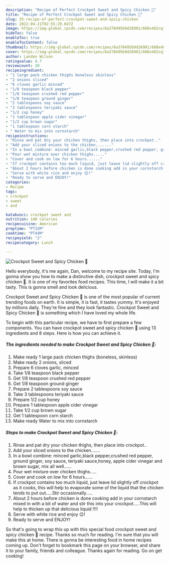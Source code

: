 ```yaml
---
description: "Recipe of Perfect Crockpot Sweet and Spicy Chicken 🐔"
title: "Recipe of Perfect Crockpot Sweet and Spicy Chicken 🐔"
slug: 35-recipe-of-perfect-crockpot-sweet-and-spicy-chicken
date: 2022-04-21T02:55:29.647Z
image: https://img-global.cpcdn.com/recipes/6a378495b9d26981/680x482cq70/crockpot-sweet-and-spicy-chicken-recipe-main-photo.jpg
hideToc: false
enableToc: true
enableTocContent: false
thumbnail: https://img-global.cpcdn.com/recipes/6a378495b9d26981/680x482cq70/crockpot-sweet-and-spicy-chicken-recipe-main-photo.jpg
cover: https://img-global.cpcdn.com/recipes/6a378495b9d26981/680x482cq70/crockpot-sweet-and-spicy-chicken-recipe-main-photo.jpg
author: Landon Wilson
ratingvalue: 4.7
reviewcount: 20
recipeingredient:
- "1 large pack chicken thighs boneless skinless"
- "2 onions sliced"
- "6 cloves garlic minced"
- "1/8 teaspoon black pepper"
- "1/8 teaspoon crushed red pepper"
- "1/8 teaspoon ground ginger"
- "2 tablespoons soy sauce"
- "3 tablespoons teriyaki sauce"
- "1/2 cup honey"
- "1 tablespoon apple cider vinegar"
- "1/2 cup brown sugar"
- "1 tablespoon corn starch"
- " Water to mix into cornstarch"
recipeinstructions:
- "Rinse and pat dry your chicken thighs, then place into crockpot.."
- "Add your sliced onions to the chicken......."
- "In a bowl combine: minced garlic,black pepper,crushed red pepper, ground ginger, soy sauce, teriyaki sauce,honey, apple cider vinegar and brown sugar, mix all well......"
- "Pour wet mixture over chicken thighs....."
- "Cover and cook on low for 6 hours......"
- "If crockpot contains too much liquid, just leave lid slightly off crockpot as it cooks, this will help to evaporate some of the liquid that the chicken tends to put out.....Stir occasionally....."
- "About 2 hours before chicken is done cooking add in your cornstarch mixed in with a bit of water and stir this into your crockpot.....This will help to thicken up that delicious liquid !!!!"
- "Serve with white rice and enjoy 😉!"
- "Ready to serve and ENJOY!"
categories:
- Recipe
tags:
- crockpot
- sweet
- and

katakunci: crockpot sweet and 
nutrition: 140 calories
recipecuisine: American
preptime: "PT32M"
cooktime: "PT44M"
recipeyield: "2"
recipecategory: Lunch

---
```



![Crockpot Sweet and Spicy Chicken 🐔](https://img-global.cpcdn.com/recipes/6a378495b9d26981/680x482cq70/crockpot-sweet-and-spicy-chicken-recipe-main-photo.jpg)

Hello everybody, it's me again, Dan, welcome to my recipe site. Today, I'm gonna show you how to make a distinctive dish, crockpot sweet and spicy chicken 🐔. It is one of my favorites food recipes. This time, I will make it a bit tasty. This is gonna smell and look delicious.



Crockpot Sweet and Spicy Chicken 🐔 is one of the most popular of current trending foods on earth. It is simple, it is fast, it tastes yummy. It's enjoyed by millions daily. They're fine and they look fantastic. Crockpot Sweet and Spicy Chicken 🐔 is something which I have loved my whole life.


To begin with this particular recipe, we have to first prepare a few components. You can have crockpot sweet and spicy chicken 🐔 using 13 ingredients and 8 steps. Here is how you can achieve it.

<!--inarticleads1-->

##### The ingredients needed to make Crockpot Sweet and Spicy Chicken 🐔:

1. Make ready 1 large pack chicken thighs (boneless, skinless)
1. Make ready 2 onions, sliced
1. Prepare 6 cloves garlic, minced
1. Take 1/8 teaspoon black pepper
1. Get 1/8 teaspoon crushed red pepper
1. Get 1/8 teaspoon ground ginger
1. Prepare 2 tablespoons soy sauce
1. Take 3 tablespoons teriyaki sauce
1. Prepare 1/2 cup honey
1. Prepare 1 tablespoon apple cider vinegar
1. Take 1/2 cup brown sugar
1. Get 1 tablespoon corn starch
1. Make ready  Water to mix into cornstarch




<!--inarticleads2-->

##### Steps to make Crockpot Sweet and Spicy Chicken 🐔:

1. Rinse and pat dry your chicken thighs, then place into crockpot..
1. Add your sliced onions to the chicken.......
1. In a bowl combine: minced garlic,black pepper,crushed red pepper, ground ginger, soy sauce, teriyaki sauce,honey, apple cider vinegar and brown sugar, mix all well......
1. Pour wet mixture over chicken thighs.....
1. Cover and cook on low for 6 hours......
1. If crockpot contains too much liquid, just leave lid slightly off crockpot as it cooks, this will help to evaporate some of the liquid that the chicken tends to put out.....Stir occasionally.....
1. About 2 hours before chicken is done cooking add in your cornstarch mixed in with a bit of water and stir this into your crockpot.....This will help to thicken up that delicious liquid !!!!
1. Serve with white rice and enjoy 😉!
1. Ready to serve and ENJOY!



So that's going to wrap this up with this special food crockpot sweet and spicy chicken 🐔 recipe. Thanks so much for reading. I'm sure that you will make this at home. There is gonna be interesting food in home recipes coming up. Don't forget to bookmark this page on your browser, and share it to your family, friends and colleague. Thanks again for reading. Go on get cooking!
